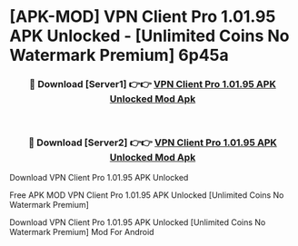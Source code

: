 # [APK-MOD] VPN Client Pro 1.01.95 APK Unlocked - [Unlimited Coins No Watermark Premium] 6p45a



<div align="center">
<h3>🔴 Download [Server1] 👉👉 <a href="https://momento.my/?title=VPN_Client_Pro_1.01.95_APK_Unlocked">VPN Client Pro 1.01.95 APK Unlocked Mod Apk</a></h3><br>

<h3>🔴 Download [Server2] 👉👉 <a href="https://momento.my/?title=VPN_Client_Pro_1.01.95_APK_Unlocked">VPN Client Pro 1.01.95 APK Unlocked Mod Apk</a></h3>
</div>



Download VPN Client Pro 1.01.95 APK Unlocked 

Free APK MOD VPN Client Pro 1.01.95 APK Unlocked [Unlimited Coins No Watermark Premium]

Download VPN Client Pro 1.01.95 APK Unlocked [Unlimited Coins No Watermark Premium] Mod For Android
